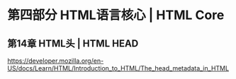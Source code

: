 # 第四部分 HTML语言核心  |  HTML Core

## 第14章 HTML头  |  HTML HEAD

https://developer.mozilla.org/en-US/docs/Learn/HTML/Introduction_to_HTML/The_head_metadata_in_HTML

